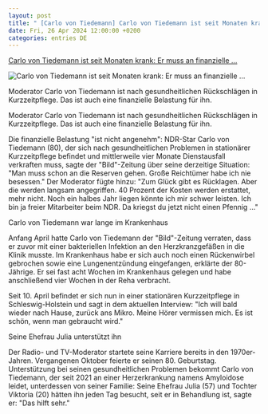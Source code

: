 ```yaml
---
layout: post
title: " [Carlo von Tiedemann] Carlo von Tiedemann ist seit Monaten krank: Er muss an finanzielle ..."
date: Fri, 26 Apr 2024 12:00:00 +0200
categories: entries DE
---
```

[Carlo von Tiedemann ist seit Monaten krank: Er muss an finanzielle ...](https://www.stern.de/lifestyle/leute/carlo-von-tiedemann-ist-seit-monaten-krank--er-muss-an-finanzielle-reserven-gehen-34663346.html)

![Carlo von Tiedemann ist seit Monaten krank: Er muss an finanzielle ...](https://image.stern.de/34663350/t/OO/v1/w1440/r1.7778/-/26--er-muss-an-finanzielle-reserven-gehen---16-9---spoton-article-1065734.jpg)

Moderator Carlo von Tiedemann ist nach gesundheitlichen Rückschlägen in Kurzzeitpflege. Das ist auch eine finanzielle Belastung für ihn.

Moderator Carlo von Tiedemann ist nach gesundheitlichen Rückschlägen in Kurzzeitpflege. Das ist auch eine finanzielle Belastung für ihn.

Die finanzielle Belastung "ist nicht angenehm": NDR-Star Carlo von Tiedemann (80), der sich nach gesundheitlichen Problemen in stationärer Kurzzeitpflege befindet und mittlerweile vier Monate Dienstausfall verkraften muss, sagte der "Bild"-Zeitung über seine derzeitige Situation: "Man muss schon an die Reserven gehen. Große Reichtümer habe ich nie besessen." Der Moderator fügte hinzu: "Zum Glück gibt es Rücklagen. Aber die werden langsam angegriffen. 40 Prozent der Kosten werden erstattet, mehr nicht. Noch ein halbes Jahr liegen könnte ich mir schwer leisten. Ich bin ja freier Mitarbeiter beim NDR. Da kriegst du jetzt nicht einen Pfennig ..."

Carlo von Tiedemann war lange im Krankenhaus

Anfang April hatte Carlo von Tiedemann der "Bild"-Zeitung verraten, dass er zuvor mit einer bakteriellen Infektion an den Herzkranzgefäßen in die Klinik musste. Im Krankenhaus habe er sich auch noch einen Rückenwirbel gebrochen sowie eine Lungenentzündung eingefangen, erklärte der 80-Jährige. Er sei fast acht Wochen im Krankenhaus gelegen und habe anschließend vier Wochen in der Reha verbracht.

Seit 10. April befindet er sich nun in einer stationären Kurzzeitpflege in Schleswig-Holstein und sagt in dem aktuellen Interview: "Ich will bald wieder nach Hause, zurück ans Mikro. Meine Hörer vermissen mich. Es ist schön, wenn man gebraucht wird."

Seine Ehefrau Julia unterstützt ihn

Der Radio- und TV-Moderator startete seine Karriere bereits in den 1970er-Jahren. Vergangenen Oktober feierte er seinen 80. Geburtstag. Unterstützung bei seinen gesundheitlichen Problemen bekommt Carlo von Tiedemann, der seit 2021 an einer Herzerkrankung namens Amyloidose leidet, unterdessen von seiner Familie: Seine Ehefrau Julia (57) und Tochter Viktoria (20) hätten ihn jeden Tag besucht, seit er in Behandlung ist, sagte er: "Das hilft sehr."


